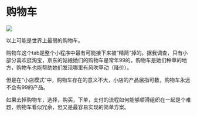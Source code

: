 # 购物车

![](https://7166-qfarm-mp-test-8ef757-1258810866.tcb.qcloud.la/temp/%E5%BE%AE%E4%BF%A1%E5%9B%BE%E7%89%87_20190618221233.jpg?sign=9861a58ea6fb497970d1f093089febfd&t=1560872170)

以上可能是世界上最弱的购物车。

购物车这个tab是整个小程序中最有可能接下来被“精简“掉的。据我调查，只有小部分喜欢逛淘宝，京东的姑娘她们的购物车是常年99的，购物车是她们种草的地方，购物车也能帮助她们发现哪里有风吹草动（降价）。

但是在“小店模式”中，购物车存在的意义不大，小店的产品屈指可数，购物车永远不会有99的产品。

如果去掉购物车，选择，购买，下单，支付的流程如何能够顺滑组织在一起是个难题，购物车看似冗余，但又是最容易实现的简单方案。